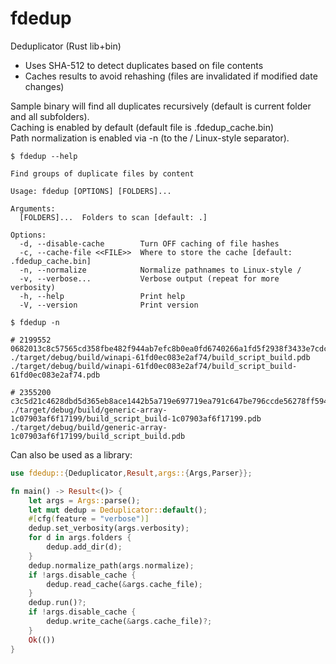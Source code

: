 # fdedup
Deduplicator (Rust lib+bin)

- Uses SHA-512 to detect duplicates based on file contents
- Caches results to avoid rehashing (files are invalidated if modified date changes)

Sample binary will find all duplicates recursively (default is current folder and all subfolders).<br/>
Caching is enabled by default (default file is .fdedup_cache.bin)<br/>
Path normalization is enabled via -n (to the / Linux-style separator).

```
$ fdedup --help

Find groups of duplicate files by content

Usage: fdedup [OPTIONS] [FOLDERS]...

Arguments:
  [FOLDERS]...  Folders to scan [default: .]

Options:
  -d, --disable-cache        Turn OFF caching of file hashes
  -c, --cache-file <<FILE>>  Where to store the cache [default: .fdedup_cache.bin]
  -n, --normalize            Normalize pathnames to Linux-style /
  -v, --verbose...           Verbose output (repeat for more verbosity)
  -h, --help                 Print help
  -V, --version              Print version

$ fdedup -n 

# 2199552 0682013c8c57565cd358fbe482f944ab7efc8b0ea0fd6740266a1fd5f2938f3433e7cdc74529bea7e2a35ad653befa1beedabc7f249f6cb620371e685fa05116
./target/debug/build/winapi-61fd0ec083e2af74/build_script_build.pdb
./target/debug/build/winapi-61fd0ec083e2af74/build_script_build-61fd0ec083e2af74.pdb

# 2355200 c3c5d21c4628dbd5d365eb8ace1442b5a719e697719ea791c647be796ccde56278ff594a4e00e0c17492c1d71b05d0a4d85783e18d68cb31d5b5da0af368d9b7
./target/debug/build/generic-array-1c07903af6f17199/build_script_build-1c07903af6f17199.pdb
./target/debug/build/generic-array-1c07903af6f17199/build_script_build.pdb
```

Can also be used as a library:

```rust
use fdedup::{Deduplicator,Result,args::{Args,Parser}};

fn main() -> Result<()> {
    let args = Args::parse();
    let mut dedup = Deduplicator::default();
    #[cfg(feature = "verbose")]
    dedup.set_verbosity(args.verbosity);
    for d in args.folders {
        dedup.add_dir(d);
    }
    dedup.normalize_path(args.normalize);
    if !args.disable_cache {
        dedup.read_cache(&args.cache_file);
    }
    dedup.run()?;
    if !args.disable_cache {
        dedup.write_cache(&args.cache_file)?;
    }
    Ok(())
}
```
